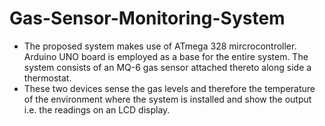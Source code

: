 # Gas-Sensor-Monitoring-System

* The proposed system makes use of ATmega 328 mircrocontroller. Arduino UNO board is employed as a base for the entire system. The system consists of an MQ-6 gas sensor attached thereto along side a thermostat. 
* These two devices sense the gas levels and therefore the temperature of the environment where the system is installed and show the output i.e. the readings on an LCD display.
